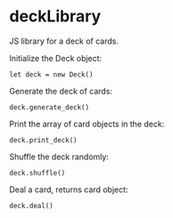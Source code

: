 # deckLibrary
JS library for a deck of cards.

Initialize the Deck object:

    let deck = new Deck()

Generate the deck of cards:

    deck.generate_deck()

Print the array of card objects in the deck:

    deck.print_deck()
    
Shuffle the deck randomly:

    deck.shuffle()

Deal a card, returns card object:

    deck.deal()
